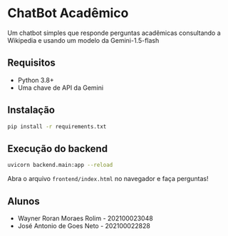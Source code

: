 # ChatBot Acadêmico

Um chatbot simples que responde perguntas acadêmicas consultando a Wikipedia e usando um modelo da Gemini-1.5-flash

## Requisitos

- Python 3.8+
- Uma chave de API da Gemini

## Instalação

```bash
pip install -r requirements.txt
```

## Execução do backend

```bash
uvicorn backend.main:app --reload
```

Abra o arquivo `frontend/index.html` no navegador e faça perguntas!

## Alunos

- Wayner Roran Moraes Rolim - 202100023048
- José Antonio de Goes Neto - 202100022828